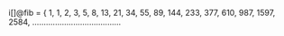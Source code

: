 i[]@fib = {
1,
1,
2,
3,
5,
8,
13,
21,
34,
55,
89,
144,
233,
377,
610,
987,
1597,
2584,
.......................................
